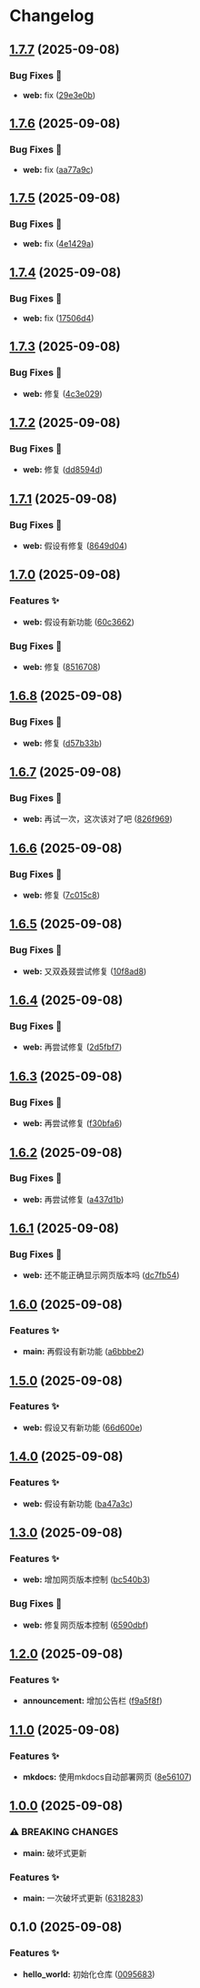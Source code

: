 # Changelog

## [1.7.7](https://github.com/RicardoRyn/hello_world/compare/v1.7.6...v1.7.7) (2025-09-08)


### Bug Fixes 🔧

* **web:** fix ([29e3e0b](https://github.com/RicardoRyn/hello_world/commit/29e3e0b67e2a39a96c42d4243ee9f6b76c1d2188))

## [1.7.6](https://github.com/RicardoRyn/hello_world/compare/v1.7.5...v1.7.6) (2025-09-08)


### Bug Fixes 🔧

* **web:** fix ([aa77a9c](https://github.com/RicardoRyn/hello_world/commit/aa77a9cdadd19f49fe64869e93391d59820e0df2))

## [1.7.5](https://github.com/RicardoRyn/hello_world/compare/v1.7.4...v1.7.5) (2025-09-08)


### Bug Fixes 🔧

* **web:** fix ([4e1429a](https://github.com/RicardoRyn/hello_world/commit/4e1429aed2053f951863af0604bfbadfa01fa188))

## [1.7.4](https://github.com/RicardoRyn/hello_world/compare/v1.7.3...v1.7.4) (2025-09-08)


### Bug Fixes 🔧

* **web:** fix ([17506d4](https://github.com/RicardoRyn/hello_world/commit/17506d40f8fa794f9722d6c0a799fd5f50e276f2))

## [1.7.3](https://github.com/RicardoRyn/hello_world/compare/v1.7.2...v1.7.3) (2025-09-08)


### Bug Fixes 🔧

* **web:** 修复 ([4c3e029](https://github.com/RicardoRyn/hello_world/commit/4c3e029fcacdb78813a483e60b9924664851bca8))

## [1.7.2](https://github.com/RicardoRyn/hello_world/compare/v1.7.1...v1.7.2) (2025-09-08)


### Bug Fixes 🔧

* **web:** 修复 ([dd8594d](https://github.com/RicardoRyn/hello_world/commit/dd8594db5b555c4979c18b9af64aad8a584a122a))

## [1.7.1](https://github.com/RicardoRyn/hello_world/compare/v1.7.0...v1.7.1) (2025-09-08)


### Bug Fixes 🔧

* **web:** 假设有修复 ([8649d04](https://github.com/RicardoRyn/hello_world/commit/8649d042f758f7976653f12cdd49d88e4d28f449))

## [1.7.0](https://github.com/RicardoRyn/hello_world/compare/v1.6.8...v1.7.0) (2025-09-08)


### Features ✨

* **web:** 假设有新功能 ([60c3662](https://github.com/RicardoRyn/hello_world/commit/60c3662672ff042f61b4d906c21ef37147af45bf))


### Bug Fixes 🔧

* **web:** 修复 ([8516708](https://github.com/RicardoRyn/hello_world/commit/85167082e6a43df632f0ecdf3b7bfa35983659d8))

## [1.6.8](https://github.com/RicardoRyn/hello_world/compare/v1.6.7...v1.6.8) (2025-09-08)


### Bug Fixes 🔧

* **web:** 修复 ([d57b33b](https://github.com/RicardoRyn/hello_world/commit/d57b33bf74408df4e08880267505c38e8c4e9f97))

## [1.6.7](https://github.com/RicardoRyn/hello_world/compare/v1.6.6...v1.6.7) (2025-09-08)


### Bug Fixes 🔧

* **web:** 再试一次，这次该对了吧 ([826f969](https://github.com/RicardoRyn/hello_world/commit/826f969ce88f1b964c223d22e24c0fb386af1a0b))

## [1.6.6](https://github.com/RicardoRyn/hello_world/compare/v1.6.5...v1.6.6) (2025-09-08)


### Bug Fixes 🔧

* **web:** 修复 ([7c015c8](https://github.com/RicardoRyn/hello_world/commit/7c015c81e90cf58043eb95af34d90eb217c175de))

## [1.6.5](https://github.com/RicardoRyn/hello_world/compare/v1.6.4...v1.6.5) (2025-09-08)


### Bug Fixes 🔧

* **web:** 又双叒叕尝试修复 ([10f8ad8](https://github.com/RicardoRyn/hello_world/commit/10f8ad8c5fb5e661a094e1a2b2dc5d01ecff8484))

## [1.6.4](https://github.com/RicardoRyn/hello_world/compare/v1.6.3...v1.6.4) (2025-09-08)


### Bug Fixes 🔧

* **web:** 再尝试修复 ([2d5fbf7](https://github.com/RicardoRyn/hello_world/commit/2d5fbf7771a17c545be4d1eff96ed5f76e1254c1))

## [1.6.3](https://github.com/RicardoRyn/hello_world/compare/v1.6.2...v1.6.3) (2025-09-08)


### Bug Fixes 🔧

* **web:** 再尝试修复 ([f30bfa6](https://github.com/RicardoRyn/hello_world/commit/f30bfa6ecfeea7a5c3e3c219428f9b4e2540eda8))

## [1.6.2](https://github.com/RicardoRyn/hello_world/compare/v1.6.1...v1.6.2) (2025-09-08)


### Bug Fixes 🔧

* **web:** 再尝试修复 ([a437d1b](https://github.com/RicardoRyn/hello_world/commit/a437d1b7dfccf8e0955598fc2f02f92c1a3c1ee6))

## [1.6.1](https://github.com/RicardoRyn/hello_world/compare/v1.6.0...v1.6.1) (2025-09-08)


### Bug Fixes 🔧

* **web:** 还不能正确显示网页版本吗 ([dc7fb54](https://github.com/RicardoRyn/hello_world/commit/dc7fb54b29e7da171bcb65767ab4ce6cfcd197c5))

## [1.6.0](https://github.com/RicardoRyn/hello_world/compare/v1.5.0...v1.6.0) (2025-09-08)


### Features ✨

* **main:** 再假设有新功能 ([a6bbbe2](https://github.com/RicardoRyn/hello_world/commit/a6bbbe2100de6bc5cc17497f834e20fc0c862488))

## [1.5.0](https://github.com/RicardoRyn/hello_world/compare/v1.4.0...v1.5.0) (2025-09-08)


### Features ✨

* **web:** 假设又有新功能 ([66d600e](https://github.com/RicardoRyn/hello_world/commit/66d600e4361b5defcd361847f01c10c71c403747))

## [1.4.0](https://github.com/RicardoRyn/hello_world/compare/v1.3.0...v1.4.0) (2025-09-08)


### Features ✨

* **web:** 假设有新功能 ([ba47a3c](https://github.com/RicardoRyn/hello_world/commit/ba47a3cc07f6f6d7e8c9f88c088816ae1e99b54f))

## [1.3.0](https://github.com/RicardoRyn/hello_world/compare/v1.2.0...v1.3.0) (2025-09-08)


### Features ✨

* **web:** 增加网页版本控制 ([bc540b3](https://github.com/RicardoRyn/hello_world/commit/bc540b33d149b47a820af30fff17ad05117f8280))


### Bug Fixes 🔧

* **web:** 修复网页版本控制 ([6590dbf](https://github.com/RicardoRyn/hello_world/commit/6590dbf4dc83b7d3819293384699db50e8daa60b))

## [1.2.0](https://github.com/RicardoRyn/hello_world/compare/v1.1.0...v1.2.0) (2025-09-08)


### Features ✨

* **announcement:** 增加公告栏 ([f9a5f8f](https://github.com/RicardoRyn/hello_world/commit/f9a5f8fd3578e07d41743f0d32acb687f9d1391e))

## [1.1.0](https://github.com/RicardoRyn/hello_world/compare/v1.0.0...v1.1.0) (2025-09-08)


### Features ✨

* **mkdocs:** 使用mkdocs自动部署网页 ([8e56107](https://github.com/RicardoRyn/hello_world/commit/8e56107d93197b2ad82326106b000ab7e1f000fa))

## [1.0.0](https://github.com/RicardoRyn/hello_world/compare/v0.1.0...v1.0.0) (2025-09-08)


### ⚠ BREAKING CHANGES

* **main:** 破坏式更新

### Features ✨

* **main:** 一次破坏式更新 ([6318283](https://github.com/RicardoRyn/hello_world/commit/6318283fa91a7a768bfd3da2e59acd4e954d7559))

## 0.1.0 (2025-09-08)


### Features ✨

* **hello_world:** 初始化仓库 ([0095683](https://github.com/RicardoRyn/hello_world/commit/009568350f77a5f07701fdefbc1f6c1f6d46ccf8))
